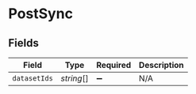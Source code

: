 # PostSync


## Fields

| Field              | Type               | Required           | Description        |
| ------------------ | ------------------ | ------------------ | ------------------ |
| `datasetIds`       | *string*[]         | :heavy_minus_sign: | N/A                |